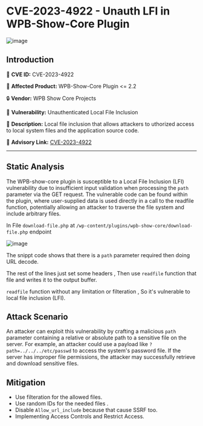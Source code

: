# CVE-2023-4922 - Unauth LFI in WPB-Show-Core Plugin

![image](https://github.com/mohamedabdelhady933/MY-CVEs-Analyzing/assets/73122852/1c3b6350-8c56-491c-8001-390253364b8e)



## Introduction

🔎 **CVE ID:** CVE-2023-4922

🔧 **Affected Product:** WPB-Show-Core Plugin <= 2.2

🔒 **Vendor:** WPB Show Core Projects

🐞 **Vulnerability:** Unauthenticated Local File Inclusion

📖 **Description:** Local file inclusion that allows attackers to uthorized access to local system files and the application source code.

📎 **Advisory Link:** [CVE-2023-4922](https://nvd.nist.gov/vuln/detail/CVE-2023-4922)


---

## Static Analysis

The WPB-show-core plugin is susceptible to a Local File Inclusion (LFI) vulnerability due to insufficient input validation when processing the ``path`` parameter via the GET request. The vulnerable code can be found within the plugin, where user-supplied data is used directly in a call to the readfile function, potentially allowing an attacker to traverse the file system and include arbitrary files.


In File ``download-file.php`` at  ``/wp-content/plugins/wpb-show-core/download-file.php`` endpoint 

![image](https://github.com/mohamedabdelhady933/MY-CVEs-Analyzing/assets/73122852/dc3f867e-0855-4e53-a48a-c9173e4e5188)

The snippt code shows that there is a ``path`` parameter required then doing URL decode.

The rest of the lines just set some headers , Then use ``readfile`` function that file and writes it to the output buffer.

``readfile`` function without any limitation or filteration , So it's vulnerable to local file inclusion (LFI).

## Attack Scenario 

An attacker can exploit this vulnerability by crafting a malicious ``path`` parameter containing a relative or absolute path to a sensitive file on the server. For example, an attacker could use a payload like ``?path=../../../etc/passwd`` to access the system's password file. If the server has improper file permissions, the attacker may successfully retrieve and download sensitive files.


## Mitigation

* Use filteration for the allowed files.
* Use random IDs for the needed files .
* Disable ``Allow_url_include`` because that cause SSRF too.
* Implementing Access Controls and Restrict Access.
